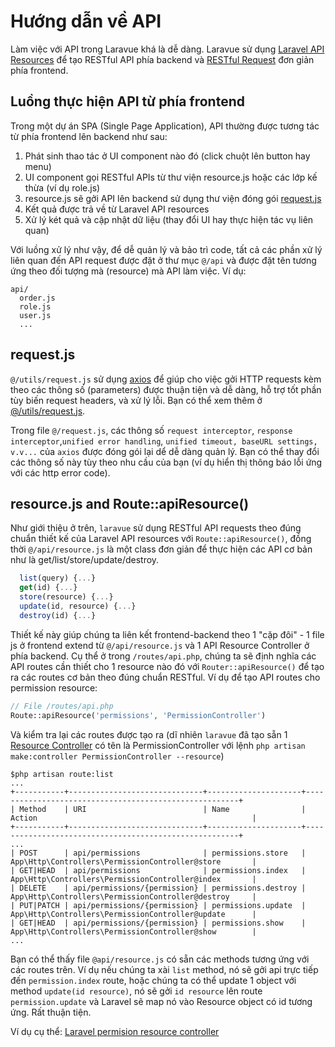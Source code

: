 # Hướng dẫn về API

Làm việc với API trong Laravue khá là dễ dàng. Laravue sử dụng [Laravel API Resources](https://laravel.com/docs/6.x/eloquent-resources) để tạo RESTful API phía backend và [RESTful Request](https://github.com/tuandm/laravue/blob/master/resources/js/api/resource.js) đơn giản phía frontend. 

## Luồng thực hiện API từ phía frontend

Trong một dự án SPA (Single Page Application), API thường được tương tác từ phía frontend lên backend như sau:
1. Phát sinh thao tác ở UI component nào đó (click chuột lên button hay menu)
2. UI component gọi RESTful APIs từ thư viện resource.js hoặc các lớp kế thừa (ví dụ role.js)
3. resource.js sẽ gởi API lên backend sử dụng thư viện đóng gói [request.js](https://github.com/tuandm/laravue/blob/master/resources/js/utils/request.js)
4. Kết quả được trả về từ Laravel API resources
5. Xử lý két quả và cập nhật dữ liệu (thay đổi UI hay thực hiện tác vụ liên quan)

Với luồng xử lý như vậy, để dễ quản lý và bảo trì code, tất cả các phần xử lý liên quan đến API request được đặt ở thư mục `@/api` và được đặt tên tương ứng theo đối tượng mà (resource) mà API làm việc. Ví dụ:

```
api/
  order.js
  role.js
  user.js
  ...
```

## request.js

`@/utils/request.js` sử dụng [axios](https://github.com/axios/axios) để giúp cho việc gởi HTTP requests kèm theo các thông số (parameters) được thuận tiện và dễ dàng, hỗ trợ tốt phần tùy biến request headers, và xử lý lỗi. Bạn có thể xem thêm ở [@/utils/request.js](https://github.com/tuandm/laravue/blob/master/resources/js/utils/request.js).

Trong file `@/request.js`, các thông số `request interceptor`, `response interceptor`,`unified error handling`, `unified timeout, baseURL settings, v.v...` của `axios` được đóng gói lại dể dễ dàng quản lý. Bạn có thể thay đổi các thông số này tùy theo nhu cầu của bạn (ví dụ hiển thị thông báo lỗi ứng với các http error code).

## resource.js and Route::apiResource()

Như giới thiệu ở trên, `laravue` sử dụng RESTful API requests theo đúng chuẩn thiết kế của Laravel API resources với `Route::apiResource()`, đồng thời `@/api/resource.js` là một class đơn giản để thực hiện các API cơ bản như là get/list/store/update/destroy. 

```js
  list(query) {...}
  get(id) {...}
  store(resource) {...}
  update(id, resource) {...}
  destroy(id) {...}
````

Thiết kế này giúp chúng ta liên kết frontend-backend theo 1 "cặp đôi" - 1 file js ở frontend extend từ `@/api/resource.js` và 1 API Resource Controller ở phía backend. Cụ thể ở trong `/routes/api.php`, chúng ta sẽ định nghĩa các API routes cần thiết cho 1 resource nào đó với `Router::apiResource()` để tạo ra các routes cơ bản theo đúng chuẩn RESTful. Ví dụ để tạo API routes cho permission resource:
```php
// File /routes/api.php
Route::apiResource('permissions', 'PermissionController')
```

Và kiểm tra lại các routes được tạo ra (dĩ nhiên `laravue` đã tạo sẵn 1 [Resource Controller](https://laravel.com/docs/master/controllers#resource-controllers) có tên là PermissionController với lệnh `php artisan make:controller PermissionController --resource`)
```
$php artisan route:list
...
+-----------+------------------------------+---------------------+-------------------------------------------------------+
| Method    | URI                          | Name                | Action                                                |
+-----------+------------------------------+---------------------+-------------------------------------------------------+
...
| POST      | api/permissions              | permissions.store   | App\Http\Controllers\PermissionController@store       |
| GET|HEAD  | api/permissions              | permissions.index   | App\Http\Controllers\PermissionController@index       |
| DELETE    | api/permissions/{permission} | permissions.destroy | App\Http\Controllers\PermissionController@destroy     |
| PUT|PATCH | api/permissions/{permission} | permissions.update  | App\Http\Controllers\PermissionController@update      |
| GET|HEAD  | api/permissions/{permission} | permissions.show    | App\Http\Controllers\PermissionController@show        |
...
```
Bạn có thể thấy file `@api/resource.js` có sẵn các methods tương ứng với các routes trên. Ví dụ nếu chúng ta xài `list` method, nó sẽ gởi api trực tiếp đến `permission.index` route, hoặc chúng ta có thể update 1 object với method `update(id resource)`, nó sẽ gởi `id resource` lên route `permission.update` và Laravel sẽ map nó vào Resource object có id tương ứng. Rất thuận tiện.

Ví dụ cụ thể: [Laravel permision resource controller](https://github.com/tuandm/laravue/blob/master/app/Http/Controllers/PermissionController.php)
